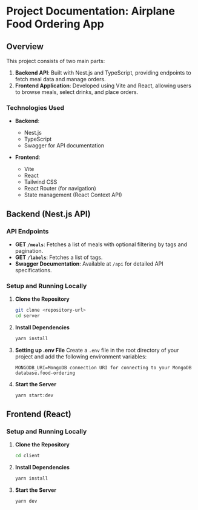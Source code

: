 # Project Documentation: Airplane Food Ordering App

## Overview

This project consists of two main parts:

1. **Backend API**: Built with Nest.js and TypeScript, providing endpoints to fetch meal data and manage orders.
2. **Frontend Application**: Developed using Vite and React, allowing users to browse meals, select drinks, and place orders.

### Technologies Used

- **Backend**:

  - Nest.js
  - TypeScript
  - Swagger for API documentation

- **Frontend**:
  - Vite
  - React
  - Tailwind CSS
  - React Router (for navigation)
  - State management (React Context API)

## Backend (Nest.js API)

### API Endpoints

- **GET `/meals`**: Fetches a list of meals with optional filtering by tags and pagination.
- **GET `/labels`**: Fetches a list of tags.
- **Swagger Documentation**: Available at `/api` for detailed API specifications.

### Setup and Running Locally

1. **Clone the Repository**
   ```bash
   git clone <repository-url>
   cd server
   ```
2. **Install Dependencies**
   ```bash
   yarn install
   ```
3. **Setting up .env File**
   Create a `.env` file in the root directory of your project and add the following environment variables:
   ```plaintext
   MONGODB_URI=MongoDB connection URI for connecting to your MongoDB database.food-ordering
   ```
4. **Start the Server**
   ```bash
   yarn start:dev
   ```

## Frontend (React)

### Setup and Running Locally

1. **Clone the Repository**
   ```bash
   cd client
   ```
2. **Install Dependencies**
   ```bash
   yarn install
   ```
3. **Start the Server**
   ```bash
   yarn dev
   ```
